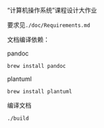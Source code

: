 “计算机操作系统”课程设计大作业

要求见`./doc/Requirements.md`

文档编译依赖：

pandoc
```shell
brew install pandoc
```

plantuml
```shell
brew install plantuml
```

编译文档
```
./build
```